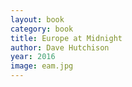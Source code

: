 ```yaml
---
layout: book
category: book
title: Europe at Midnight
author: Dave Hutchison
year: 2016
image: eam.jpg
---
```

